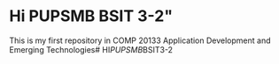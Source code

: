 # Hi PUPSMB BSIT 3-2"
This is my first repository in COMP 20133 Application Development and Emerging Technologies#   H I _ P U P S M B _ B S I T 3 - 2  
 